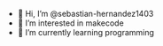 - 👋 Hi, I’m @sebastian-hernandez1403
- 👀 I’m interested in makecode
- 🌱 I’m currently learning programming

<!---
sebastian-hernandez1403/sebastian-hernandez1403 is a ✨ special ✨ repository because its `README.md` (this file) appears on your GitHub profile.
You can click the Preview link to take a look at your changes.
--->
